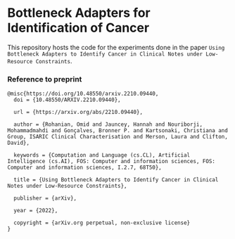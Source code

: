 # Bottleneck Adapters for Identification of Cancer 

This repository hosts the code for the experiments done in the paper `Using Bottleneck Adapters to Identify Cancer in Clinical Notes under
Low-Resource Constraints`. 

### Reference to preprint
```
@misc{https://doi.org/10.48550/arxiv.2210.09440,
  doi = {10.48550/ARXIV.2210.09440},
  
  url = {https://arxiv.org/abs/2210.09440},
  
  author = {Rohanian, Omid and Jauncey, Hannah and Nouriborji, Mohammadmahdi and Gonçalves, Bronner P. and Kartsonaki, Christiana and Group, ISARIC Clinical Characterisation and Merson, Laura and Clifton, David},
  
  keywords = {Computation and Language (cs.CL), Artificial Intelligence (cs.AI), FOS: Computer and information sciences, FOS: Computer and information sciences, I.2.7, 68T50},
  
  title = {Using Bottleneck Adapters to Identify Cancer in Clinical Notes under Low-Resource Constraints},
  
  publisher = {arXiv},
  
  year = {2022},
  
  copyright = {arXiv.org perpetual, non-exclusive license}
}
```
